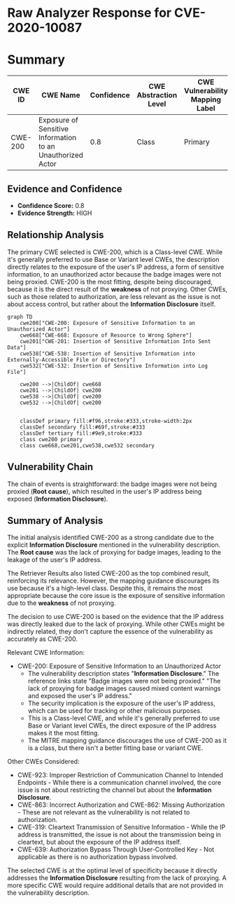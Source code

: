 # Raw Analyzer Response for CVE-2020-10087

# Summary
| CWE ID | CWE Name | Confidence | CWE Abstraction Level | CWE Vulnerability Mapping Label | CWE-Vulnerability Mapping Notes |
|---|---|---|---|---|---|
| CWE-200 | Exposure of Sensitive Information to an Unauthorized Actor | 0.8 | Class | Primary | Discouraged |

## Evidence and Confidence

*   **Confidence Score:** 0.8
*   **Evidence Strength:** HIGH

## Relationship Analysis
The primary CWE selected is CWE-200, which is a Class-level CWE. While it's generally preferred to use Base or Variant level CWEs, the description directly relates to the exposure of the user's IP address, a form of sensitive information, to an unauthorized actor because the badge images were not being proxied. CWE-200 is the most fitting, despite being discouraged, because it is the direct result of the **weakness** of not proxying. Other CWEs, such as those related to authorization, are less relevant as the issue is not about access control, but rather about the **Information Disclosure** itself.

```mermaid
graph TD
    cwe200["CWE-200: Exposure of Sensitive Information to an Unauthorized Actor"]
    cwe668["CWE-668: Exposure of Resource to Wrong Sphere"]
    cwe201["CWE-201: Insertion of Sensitive Information Into Sent Data"]
    cwe538["CWE-538: Insertion of Sensitive Information into Externally-Accessible File or Directory"]
    cwe532["CWE-532: Insertion of Sensitive Information into Log File"]

    cwe200 -->|ChildOf| cwe668
    cwe201 -->|ChildOf| cwe200
    cwe538 -->|ChildOf| cwe200
    cwe532 -->|ChildOf| cwe200
    

    classDef primary fill:#f96,stroke:#333,stroke-width:2px
    classDef secondary fill:#69f,stroke:#333
    classDef tertiary fill:#9e9,stroke:#333
    class cwe200 primary
    class cwe668,cwe201,cwe538,cwe532 secondary
```

## Vulnerability Chain
The chain of events is straightforward: the badge images were not being proxied (**Root cause**), which resulted in the user's IP address being exposed (**Information Disclosure**).

## Summary of Analysis
The initial analysis identified CWE-200 as a strong candidate due to the explicit **Information Disclosure** mentioned in the vulnerability description. The **Root cause** was the lack of proxying for badge images, leading to the leakage of the user's IP address.

The Retriever Results also listed CWE-200 as the top combined result, reinforcing its relevance. However, the mapping guidance discourages its use because it's a high-level class. Despite this, it remains the most appropriate because the core issue is the exposure of sensitive information due to the **weakness** of not proxying.

The decision to use CWE-200 is based on the evidence that the IP address was directly leaked due to the lack of proxying. While other CWEs might be indirectly related, they don't capture the essence of the vulnerability as accurately as CWE-200.

Relevant CWE Information:
- CWE-200: Exposure of Sensitive Information to an Unauthorized Actor
  - The vulnerability description states "**Information Disclosure**." The reference links state "Badge images were not being proxied." "The lack of proxying for badge images caused mixed content warnings and exposed the user's IP address."
  - The security implication is the exposure of the user's IP address, which can be used for tracking or other malicious purposes.
  - This is a Class-level CWE, and while it's generally preferred to use Base or Variant level CWEs, the direct exposure of the IP address makes it the most fitting.
  - The MITRE mapping guidance discourages the use of CWE-200 as it is a class, but there isn't a better fitting base or variant CWE.

Other CWEs Considered:

*   CWE-923: Improper Restriction of Communication Channel to Intended Endpoints - While there is a communication channel involved, the core issue is not about restricting the channel but about the **Information Disclosure**.
*   CWE-863: Incorrect Authorization and CWE-862: Missing Authorization - These are not relevant as the vulnerability is not related to authorization.
*   CWE-319: Cleartext Transmission of Sensitive Information - While the IP address is transmitted, the issue is not about the transmission being in cleartext, but about the exposure of the IP address itself.
*   CWE-639: Authorization Bypass Through User-Controlled Key - Not applicable as there is no authorization bypass involved.

The selected CWE is at the optimal level of specificity because it directly addresses the **Information Disclosure** resulting from the lack of proxying. A more specific CWE would require additional details that are not provided in the vulnerability description.